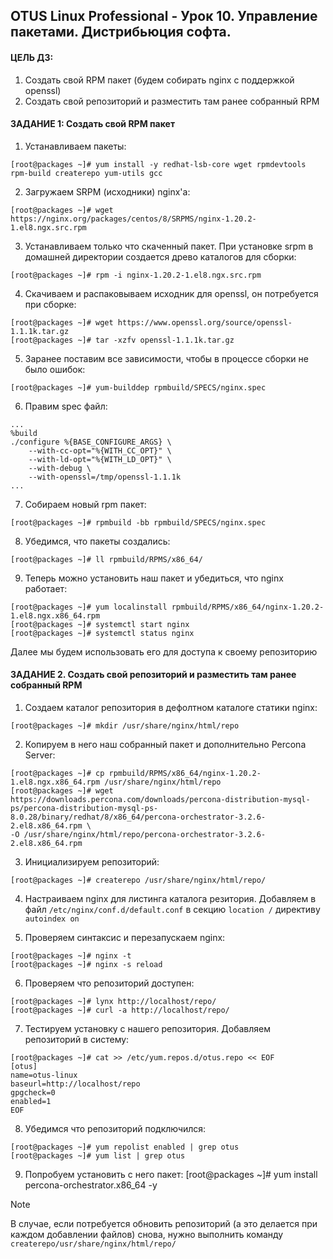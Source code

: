 ## OTUS Linux Professional - Урок 10. Управление пакетами. Дистрибьюция софта.

#### ЦЕЛЬ ДЗ:
1. Создать свой RPM пакет (будем собирать nginx с поддержкой openssl)
2. Создать свой репозиторий и разместить там ранее собранный RPM

#### ЗАДАНИЕ 1: Создать свой RPM пакет
1. Устанавливаем пакеты:
```
[root@packages ~]# yum install -y redhat-lsb-core wget rpmdevtools rpm-build createrepo yum-utils gcc
```
2. Загружаем SRPM (исходники) nginx'a:
```
[root@packages ~]# wget https://nginx.org/packages/centos/8/SRPMS/nginx-1.20.2-1.el8.ngx.src.rpm
```
3. Устанавливаем только что скаченный пакет. При установке srpm в домашней директории создается древо каталогов для сборки:
```
[root@packages ~]# rpm -i nginx-1.20.2-1.el8.ngx.src.rpm
```
4. Скачиваем и распаковываем исходник для openssl, он потребуется при сборке:
```
[root@packages ~]# wget https://www.openssl.org/source/openssl-1.1.1k.tar.gz
[root@packages ~]# tar -xzfv openssl-1.1.1k.tar.gz
```
5. Заранее поставим все зависимости, чтобы в процессе сборки не было ошибок:
```
[root@packages ~]# yum-builddep rpmbuild/SPECS/nginx.spec
```
6. Правим spec файл:
```
...
%build
./configure %{BASE_CONFIGURE_ARGS} \
    --with-cc-opt="%{WITH_CC_OPT}" \
    --with-ld-opt="%{WITH_LD_OPT}" \
    --with-debug \
    --with-openssl=/tmp/openssl-1.1.1k
...
```
7. Собираем новый rpm пакет:
```
[root@packages ~]# rpmbuild -bb rpmbuild/SPECS/nginx.spec
```
8. Убедимся, что пакеты создались:
```
[root@packages ~]# ll rpmbuild/RPMS/x86_64/
```
9. Теперь можно установить наш пакет и убедиться, что nginx работает:
```
[root@packages ~]# yum localinstall rpmbuild/RPMS/x86_64/nginx-1.20.2-1.el8.ngx.x86_64.rpm
[root@packages ~]# systemctl start nginx
[root@packages ~]# systemctl status nginx
```
Далее мы будем использовать его для доступа к своему репозиторию

#### ЗАДАНИЕ 2. Создать свой репозиторий и разместить там ранее собранный RPM

1. Создаем каталог репозитория в дефолтном каталоге статики nginx:
```
[root@packages ~]# mkdir /usr/share/nginx/html/repo
```
2. Копируем в него наш собранный пакет и дополнительно Percona Server:
```
[root@packages ~]# cp rpmbuild/RPMS/x86_64/nginx-1.20.2-1.el8.ngx.x86_64.rpm /usr/share/nginx/html/repo
[root@packages ~]# wget https://downloads.percona.com/downloads/percona-distribution-mysql-ps/percona-distribution-mysql-ps-8.0.28/binary/redhat/8/x86_64/percona-orchestrator-3.2.6-2.el8.x86_64.rpm \
-O /usr/share/nginx/html/repo/percona-orchestrator-3.2.6-2.el8.x86_64.rpm
```
3. Инициализируем репозиторий:
```
[root@packages ~]# createrepo /usr/share/nginx/html/repo/
```
4. Настраиваем nginx для листинга каталога резитория. Добавляем в файл `/etc/nginx/conf.d/default.conf` в секцию `location /` директиву `autoindex on`

5. Проверяем синтаксис и перезапускаем nginx:
```
[root@packages ~]# nginx -t
[root@packages ~]# nginx -s reload
```
6. Проверяем что репозиторий доступен:
```
[root@packages ~]# lynx http://localhost/repo/
[root@packages ~]# curl -a http://localhost/repo/
```
7. Тестируем установку с нашего репозитория. Добавляем репозиторий в систему:
```
[root@packages ~]# cat >> /etc/yum.repos.d/otus.repo << EOF
[otus]
name=otus-linux
baseurl=http://localhost/repo
gpgcheck=0
enabled=1
EOF
```
8. Убедимся что репозиторий подключился:
```
[root@packages ~]# yum repolist enabled | grep otus
[root@packages ~]# yum list | grep otus
```
9. Попробуем установить с него пакет:
[root@packages ~]# yum install percona-orchestrator.x86_64 -y

> [!NOTE]
> В случае, если потребуется обновить репозиторий (а это делается при каждом добавлении файлов) снова, нужно выполнить команду `createrepo/usr/share/nginx/html/repo/`

